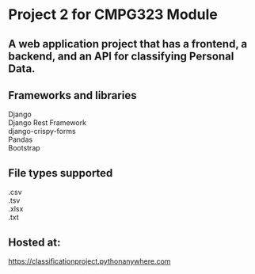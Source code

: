 # Project 2 for CMPG323 Module
## A web application project that has a frontend, a backend, and an API for classifying Personal Data.

## Frameworks and libraries
Django\
Django Rest Framework\
django-crispy-forms\
Pandas\
Bootstrap

## File types supported
.csv\
.tsv\
.xlsx\
.txt

## Hosted at:
https://classificationproject.pythonanywhere.com
